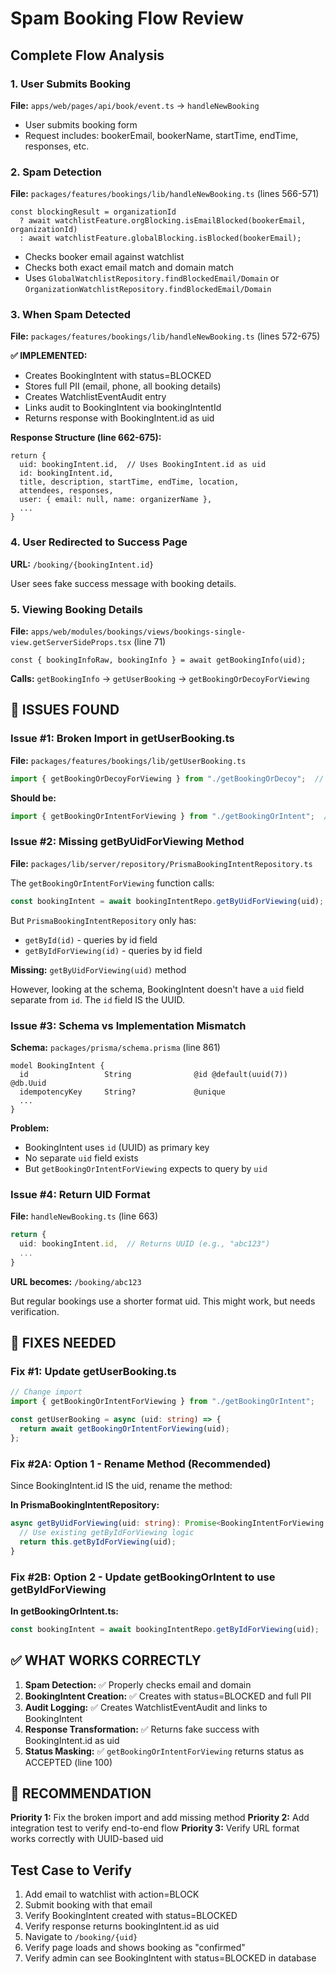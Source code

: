 # Spam Booking Flow Review

## Complete Flow Analysis

### 1. User Submits Booking
**File:** `apps/web/pages/api/book/event.ts` → `handleNewBooking`

- User submits booking form
- Request includes: bookerEmail, bookerName, startTime, endTime, responses, etc.

### 2. Spam Detection
**File:** `packages/features/bookings/lib/handleNewBooking.ts` (lines 566-571)

```
const blockingResult = organizationId
  ? await watchlistFeature.orgBlocking.isEmailBlocked(bookerEmail, organizationId)
  : await watchlistFeature.globalBlocking.isBlocked(bookerEmail);
```

- Checks booker email against watchlist
- Checks both exact email match and domain match
- Uses `GlobalWatchlistRepository.findBlockedEmail/Domain` or `OrganizationWatchlistRepository.findBlockedEmail/Domain`

### 3. When Spam Detected
**File:** `packages/features/bookings/lib/handleNewBooking.ts` (lines 572-675)

**✅ IMPLEMENTED:**
- Creates BookingIntent with status=BLOCKED
- Stores full PII (email, phone, all booking details)
- Creates WatchlistEventAudit entry
- Links audit to BookingIntent via bookingIntentId
- Returns response with BookingIntent.id as uid

**Response Structure (line 662-675):**
```
return {
  uid: bookingIntent.id,  // Uses BookingIntent.id as uid
  id: bookingIntent.id,
  title, description, startTime, endTime, location,
  attendees, responses,
  user: { email: null, name: organizerName },
  ...
}
```

### 4. User Redirected to Success Page
**URL:** `/booking/{bookingIntent.id}`

User sees fake success message with booking details.

### 5. Viewing Booking Details
**File:** `apps/web/modules/bookings/views/bookings-single-view.getServerSideProps.tsx` (line 71)

```
const { bookingInfoRaw, bookingInfo } = await getBookingInfo(uid);
```

**Calls:** `getBookingInfo` → `getUserBooking` → `getBookingOrDecoyForViewing`

## 🚨 ISSUES FOUND

### Issue #1: Broken Import in getUserBooking.ts
**File:** `packages/features/bookings/lib/getUserBooking.ts`

```typescript
import { getBookingOrDecoyForViewing } from "./getBookingOrDecoy";  // ❌ FILE DOES NOT EXIST
```

**Should be:**
```typescript
import { getBookingOrIntentForViewing } from "./getBookingOrIntent";  // ✅ CORRECT
```

### Issue #2: Missing getByUidForViewing Method
**File:** `packages/lib/server/repository/PrismaBookingIntentRepository.ts`

The `getBookingOrIntentForViewing` function calls:
```typescript
const bookingIntent = await bookingIntentRepo.getByUidForViewing(uid);  // ❌ METHOD DOES NOT EXIST
```

But `PrismaBookingIntentRepository` only has:
- `getById(id)` - queries by id field
- `getByIdForViewing(id)` - queries by id field

**Missing:** `getByUidForViewing(uid)` method

However, looking at the schema, BookingIntent doesn't have a `uid` field separate from `id`. The `id` field IS the UUID.

### Issue #3: Schema vs Implementation Mismatch
**Schema:** `packages/prisma/schema.prisma` (line 861)
```
model BookingIntent {
  id                 String              @id @default(uuid(7)) @db.Uuid
  idempotencyKey     String?             @unique
  ...
}
```

**Problem:** 
- BookingIntent uses `id` (UUID) as primary key
- No separate `uid` field exists
- But `getBookingOrIntentForViewing` expects to query by `uid`

### Issue #4: Return UID Format
**File:** `handleNewBooking.ts` (line 663)
```typescript
return {
  uid: bookingIntent.id,  // Returns UUID (e.g., "abc123")
  ...
}
```

**URL becomes:** `/booking/abc123`

But regular bookings use a shorter format uid. This might work, but needs verification.

## 🔧 FIXES NEEDED

### Fix #1: Update getUserBooking.ts
```typescript
// Change import
import { getBookingOrIntentForViewing } from "./getBookingOrIntent";

const getUserBooking = async (uid: string) => {
  return await getBookingOrIntentForViewing(uid);
};
```

### Fix #2A: Option 1 - Rename Method (Recommended)
Since BookingIntent.id IS the uid, rename the method:

**In PrismaBookingIntentRepository:**
```typescript
async getByUidForViewing(uid: string): Promise<BookingIntentForViewing | null> {
  // Use existing getByIdForViewing logic
  return this.getByIdForViewing(uid);
}
```

### Fix #2B: Option 2 - Update getBookingOrIntent to use getByIdForViewing
**In getBookingOrIntent.ts:**
```typescript
const bookingIntent = await bookingIntentRepo.getByIdForViewing(uid);
```

## ✅ WHAT WORKS CORRECTLY

1. **Spam Detection:** ✅ Properly checks email and domain
2. **BookingIntent Creation:** ✅ Creates with status=BLOCKED and full PII
3. **Audit Logging:** ✅ Creates WatchlistEventAudit and links to BookingIntent
4. **Response Transformation:** ✅ Returns fake success with BookingIntent.id as uid
5. **Status Masking:** ✅ `getBookingOrIntentForViewing` returns status as ACCEPTED (line 100)

## 🎯 RECOMMENDATION

**Priority 1:** Fix the broken import and add missing method
**Priority 2:** Add integration test to verify end-to-end flow
**Priority 3:** Verify URL format works correctly with UUID-based uid

## Test Case to Verify

1. Add email to watchlist with action=BLOCK
2. Submit booking with that email
3. Verify BookingIntent created with status=BLOCKED
4. Verify response returns bookingIntent.id as uid
5. Navigate to `/booking/{uid}`
6. Verify page loads and shows booking as "confirmed"
7. Verify admin can see BookingIntent with status=BLOCKED in database
